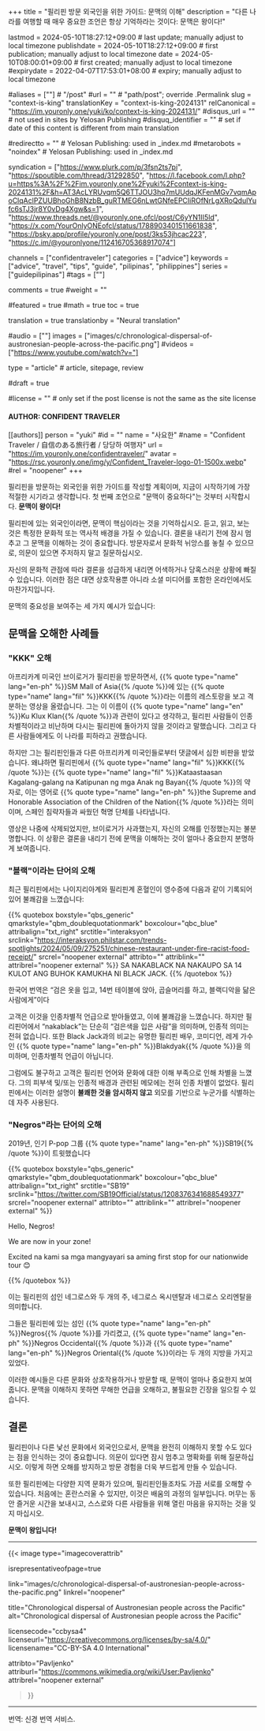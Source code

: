 +++
title = "필리핀 방문 외국인을 위한 가이드: 문맥의 이해"
description = "다른 나라를 여행할 때 매우 중요한 조언은 항상 기억하라는 것이다: 문맥은 왕이다!"

lastmod = 2024-05-10T18:27:12+09:00                 # last update; manually adjust to local timezone
publishdate = 2024-05-10T18:27:12+09:00             # first publication; manually adjust to local timezone
date = 2024-05-10T08:00:01+09:00                    # first created; manually adjust to local timezone
#expirydate = 2022-04-07T17:53:01+08:00              # expiry; manually adjust to local timezone

#aliases = [""]                                        # "/post"
#url = ""                                              # "path/post"; override .Permalink
slug = "context-is-king"
translationKey = "context-is-king-2024131"
relCanonical = "https://im.youronly.one/yuki/ko/context-is-king-2024131/"
#disqus_url = ""                                       # not used in sites by Yelosan Publishing
#disquq_identifier = ""                                # set if date of this content is different from main translation

#redirectto = ""                                       # Yelosan Publishing: used in _index.md
#metarobots = "noindex"                                # Yelosan Publishing: used in _index.md

syndication = ["https://www.plurk.com/p/3fsn2ts7pi", "https://spoutible.com/thread/31292850", "https://l.facebook.com/l.php?u=https%3A%2F%2Fim.youronly.one%2Fyuki%2Fcontext-is-king-2024131%2F&h=AT3AcLYRUvqm5Q6TTJOU3hq7mUUdqJKFenMGv7vqmApoClqAclPZUUBhoGhB8NzbB_guRTMEG6nLwtGNfeEPCIiROfNrLgXRoQdulYufc6sTJ3jr8Y0vDg4Xgw&s=1", "https://www.threads.net/@youronly.one.ofcl/post/C6yYN1II5ld", "https://x.com/YourOnlyONEofcl/status/1788903401511661838", "https://bsky.app/profile/youronly.one/post/3ks53jhcac223", "https://c.im/@youronlyone/112416705368917074"]

channels = ["confidentraveler"]
categories = ["advice"]
keywords = ["advice", "travel", "tips", "guide", "pilipinas", "philippines"]
series = ["guidepilipinas"]
#tags = [""]

comments = true
#weight = ""

#featured = true
#math = true
toc = true

translation = true
translationby = "Neural translation"

#audio = [""]
images = ["images/c/chronological-dispersal-of-austronesian-people-across-the-pacific.png"]
#videos = ["https://www.youtube.com/watch?v="]

type = "article"                                             # article, sitepage, review

#draft = true

#license = ""                                          # only set if the post license is not the same as the site license

#### AUTHOR: CONFIDENT TRAVELER ####
[[authors]]
  person = "yuki"
  #id = ""
  name = "사요한"
  #name = "Confident Traveler / 自信のある旅行者 / 당당하 여행자"
  url = "https://im.youronly.one/confidentraveler/"
  avatar = "https://rsc.youronly.one/img/y/Confident_Traveler-logo-01-1500x.webp"
  #rel = "noopener"
+++

필리핀을 방문하는 외국인을 위한 가이드를 작성할 계획이며, 지금이 시작하기에 가장 적절한 시기라고 생각합니다. 첫 번째 조언으로 "문맥이 중요하다"는 것부터 시작합시다. **문맥이 왕이다!**

필리핀에 있는 외국인이라면, 문맥이 핵심이라는 것을 기억하십시오. 듣고, 읽고, 보는 것은 특정한 문화적 또는 역사적 배경을 가질 수 있습니다. 결론을 내리기 전에 잠시 멈추고 그 문맥을 이해하는 것이 중요합니다. 방문자로서 문화적 뉘앙스를 놓칠 수 있으므로, 의문이 있으면 주저하지 말고 질문하십시오.

<!--more-->

자신의 문화적 관점에 따라 결론을 성급하게 내리면 어색하거나 당혹스러운 상황에 빠질 수 있습니다. 이러한 점은 대면 상호작용뿐 아니라 소셜 미디어를 포함한 온라인에서도 마찬가지입니다.

문맥의 중요성을 보여주는 세 가지 예시가 있습니다:

## 문맥을 오해한 사례들

### "KKK" 오해

아프리카계 미국인 브이로거가 필리핀을 방문하면서, {{% quote type="name" lang="en-ph" %}}SM Mall of Asia{{% /quote %}}에 있는 {{% quote type="name" lang="fil" %}}KKK{{% /quote %}}라는 이름의 레스토랑을 보고 격분하는 영상을 올렸습니다. 그는 이 이름이 {{% quote type="name" lang="en" %}}Ku Klux Klan{{% /quote %}}과 관련이 있다고 생각하고, 필리핀 사람들이 인종차별적이라고 비난하며 다시는 필리핀에 돌아가지 않을 것이라고 말했습니다. 그리고 다른 사람들에게도 이 나라를 피하라고 권했습니다.

하지만 그는 필리핀인들과 다른 아프리카계 미국인들로부터 댓글에서 심한 비판을 받았습니다. 왜냐하면 필리핀에서 {{% quote type="name" lang="fil" %}}KKK{{% /quote %}}는 {{% quote type="name" lang="fil" %}}Kataastaasan Kagalang-galang na Katipunan ng mga Anak ng Bayan{{% /quote %}}의 약자로, 이는 영어로 {{% quote type="name" lang="en-ph" %}}the Supreme and Honorable Association of the Children of the Nation{{% /quote %}}라는 의미이며, 스페인 침략자들과 싸웠던 혁명 단체를 나타냅니다.

영상은 나중에 삭제되었지만, 브이로거가 사과했는지, 자신의 오해를 인정했는지는 불분명합니다. 이 상황은 결론을 내리기 전에 문맥을 이해하는 것이 얼마나 중요한지 분명하게 보여줍니다.

### "블랙"이라는 단어의 오해

최근 필리핀에서는 나이지리아계와 필리핀계 혼혈인이 영수증에 다음과 같이 기록되어 있어 불쾌감을 느꼈습니다:

{{% quotebox boxstyle="qbs_generic" qmarkstyle="qbm_doublequotationmark" boxcolour="qbc_blue" attribalign="txt_right" srctitle="interaksyon" srclink="https://interaksyon.philstar.com/trends-spotlights/2024/05/09/275251/chinese-restaurant-under-fire-racist-food-receipt/" srcrel="noopener external" attribto="" attriblink="" attribrel="noopener external" %}}
  <span lang="fil">SA NAKABLACK NA NAKAUPO SA 14 KULOT ANG BUHOK KAMUKHA NI BLACK JACK.</span>
{{% /quotebox %}}

한국어 번역은 <q lang="ko">검은 옷을 입고, 14번 테이블에 앉아, 곱슬머리를 하고, 블랙디악을 닮은 사람에게</q>이다

고객은 이것을 인종차별적 언급으로 받아들였고, 이에 불쾌감을 느꼈습니다. 하지만 필리핀어에서 <q lang="fil">nakablack</q>는 단순히 <q>검은색을 입은 사람</q>을 의미하며, 인종적 의미는 전혀 없습니다. 또한 Black Jack과의 비교는 유명한 필리핀 배우, 코미디언, 레게 가수인 {{% quote type="name" lang="en-ph" %}}Blakdyak{{% /quote %}}을 의미하며, 인종차별적 언급이 아닙니다.

그럼에도 불구하고 고객은 필리핀 언어와 문화에 대한 이해 부족으로 인해 차별을 느꼈다. 그의 피부색 및/또는 인종적 배경과 관련된 메모에는 전혀 인종 차별이 없었다. 필리핀에서는 이러한 설명이 **불쾌한 것을 암시하지 않고** 외모를 기반으로 누군가를 식별하는 데 자주 사용된다.

### "Negros"라는 단어의 오해

2019년, 인기 P-pop 그룹 {{% quote type="name" lang="en-ph" %}}SB19{{% /quote %}}이 트윗했습니다

{{% quotebox boxstyle="qbs_generic" qmarkstyle="qbm_doublequotationmark" boxcolour="qbc_blue" attribalign="txt_right" srctitle="SB19" srclink="https://twitter.com/SB19Official/status/1208376341688549377" srcrel="noopener external" attribto="" attriblink="" attribrel="noopener external" %}}
  <p lang="en-ph">Hello, Negros!</p>
  <p lang="en-ph">We are now in your zone!</p>
  <p><span lang="en-ph">Excited</span> <span lang="fil">na kami sa mga mangyayari sa aming</span> <span lang="en-ph">first stop for our nationwide tour</span> 😊</p>
{{% /quotebox %}}

이는 필리핀의 섬인 네그로스와 두 개의 주, 네그로스 옥시덴탈과 네그로스 오리엔탈을 의미합니다.

그들은 필리핀에 있는 섬인 {{% quote type="name" lang="en-ph" %}}Negros{{% /quote %}}를 가리켰고, {{% quote type="name" lang="en-ph" %}}Negros Occidental{{% /quote %}}과 {{% quote type="name" lang="en-ph" %}}Negros Oriental{{% /quote %}}이라는 두 개의 지방을 가지고 있었다.

이러한 예시들은 다른 문화와 상호작용하거나 방문할 때, 문맥이 얼마나 중요한지 보여줍니다. 문맥을 이해하지 못하면 무해한 언급을 오해하고, 불필요한 긴장을 일으킬 수 있습니다.

## 결론

필리핀이나 다른 낯선 문화에서 외국인으로서, 문맥을 완전히 이해하지 못할 수도 있다는 점을 인식하는 것이 중요합니다. 의문이 있다면 잠시 멈추고 명확화를 위해 질문하십시오. 이렇게 하면 오해를 방지하고 방문 경험을 더욱 부드럽게 만들 수 있습니다.

또한 필리핀에는 다양한 지역 문화가 있으며, 필리핀인들조차도 가끔 서로를 오해할 수 있습니다. 처음에는 혼란스러울 수 있지만, 이것은 배움의 과정의 일부입니다. 머무는 동안 즐거운 시간을 보내시고, 스스로와 다른 사람들을 위해 열린 마음을 유지하는 것을 잊지 마십시오.

**문맥이 왕입니다!**

---

{{< image
  type="imagecoverattrib"

  isrepresentativeofpage=true

  link="images/c/chronological-dispersal-of-austronesian-people-across-the-pacific.png"
  linkrel="noopener"

  title="Chronological dispersal of Austronesian people across the Pacific"
  alt="Chronological dispersal of Austronesian people across the Pacific"

  licensecode="ccbysa4"
  licenseurl="https://creativecommons.org/licenses/by-sa/4.0/"
  licensename="CC-BY-SA 4.0 International"

  attribto="Pavljenko"
  attriburl="https://commons.wikimedia.org/wiki/User:Pavljenko"
  attribrel="noopener external"
>}}

---

번역: 신경 번역 서비스.
